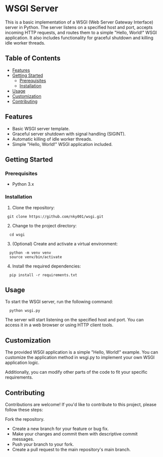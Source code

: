 # WSGI Server

This is a basic implementation of a WSGI (Web Server Gateway Interface) server in Python. The server listens on a specified host and port, accepts incoming HTTP requests, and routes them to a simple "Hello, World!" WSGI application. It also includes functionality for graceful shutdown and killing idle worker threads.

## Table of Contents

- [Features](#features)
- [Getting Started](#getting-started)
  - [Prerequisites](#prerequisites)
  - [Installation](#installation)
- [Usage](#usage)
- [Customization](#customization)
- [Contributing](#contributing)


## Features

- Basic WSGI server template.
- Graceful server shutdown with signal handling (SIGINT).
- Automatic killing of idle worker threads.
- Simple "Hello, World!" WSGI application included.

## Getting Started

### Prerequisites

- Python 3.x

### Installation
1. Clone the repository:

  ```shell
   git clone https://github.com/nky001/wsgi.git
  ```
2. Change to the project directory:
  ```shell
    cd wsgi
  ```
3. (Optional) Create and activate a virtual environment:

  ```shell
    python -m venv venv
    source venv/bin/activate
  ```
4. Install the required dependencies:
  ```shell
    pip install -r requirements.txt
  ```

## Usage
To start the WSGI server, run the following command:

```shell
  python wsgi.py
```
The server will start listening on the specified host and port. You can access it in a web browser or using HTTP client tools.

## Customization
The provided WSGI application is a simple "Hello, World!" example. You can customize the application method in wsgi.py to implement your own WSGI application logic.

Additionally, you can modify other parts of the code to fit your specific requirements.

## Contributing
Contributions are welcome! If you'd like to contribute to this project, please follow these steps:

  Fork the repository.
- Create a new branch for your feature or bug fix.
- Make your changes and commit them with descriptive commit messages.
- Push your branch to your fork.
- Create a pull request to the main repository's main branch.

